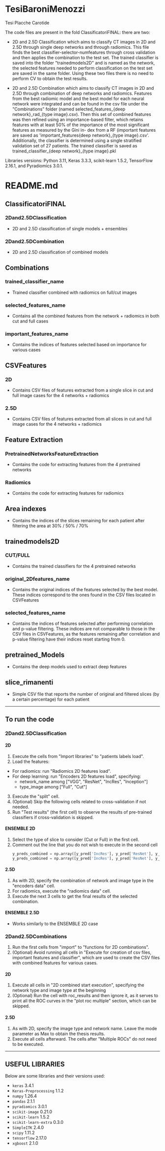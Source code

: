 # TesiBaroniMenozzi
Tesi Placche Carotide


The code files are present in the fold ClassificatoriFINAL:
there are two:

- 2D and 2.5D Classification which aims to classify CT images in 2D and 2.5D through single deep networks and through radiomics. This file finds the best classifier-selector-numfeatures through cross validation and then applies the combination to the test set. The trained classifier is saved into the folder "trainedmodels2D" and is named as the network, the selected features needed to perform classification on the test set are saved in the same folder. Using these two files there is no need to perform CV to obtain the test results. 
  
-  2D and 2.5D Combination which aims to classify CT images in 2D and 2.5D through combination of deep networks and radiomics. Features from the best radiomic model and the best model for each neural network were integrated and can be found in the csv file under the "Combinations" folder (named selected_features_{deep network}\_rad_{type image}.csv). Then this set of combined features was then refined using an importance-based filter, which retains features with at least 50% of the importance of the most significant features as measured by the Gini in- dex from a RF (important features are saved as 'important_features{deep network}\_{type image}.csv'. Additionally, the classifier is determined using a single stratified validation set of 27 patients. The trained classifier is saved as trained_classifier_{deep network}_{type image}.pkl


Libraries versions: Python 3.11, Keras 3.3.3, scikit-learn 1.5.2, TensorFlow 2.16.1, and Pyradiomics 3.0.1.


# README.md

## ClassificatoriFINAL

### 2Dand2.5DClassification
- 2D and 2.5D classification of single models + ensembles

### 2Dand2.5DCombination
- 2D and 2.5D classification of combined models

## Combinations

### trained_classifier_name
- Trained classifier combined with radiomics on full/cut images

### selected_features_name
- Contains all the combined features from the network + radiomics in both cut and full cases

### important_features_name
- Contains the indices of features selected based on importance for various cases

## CSVFeatures

### 2D
- Contains CSV files of features extracted from a single slice in cut and full image cases for the 4 networks + radiomics

### 2.5D
- Contains CSV files of features extracted from all slices in cut and full image cases for the 4 networks + radiomics

## Feature Extraction

### PretrainedNetworksFeatureExtraction
- Contains the code for extracting features from the 4 pretrained networks

### Radiomics
- Contains the code for extracting features for radiomics

## Area indexes
- Contains the indices of the slices remaining for each patient after filtering the area at 30% / 50% / 70%


## trainedmodels2D

### CUT/FULL
- Contains the trained classifiers for the 4 pretrained networks

### original_2Dfeatures_name
- Contains the original indices of the features selected by the best model. These indices correspond to the ones found in the CSV files located in CSVFeatures

### selected_features_name
- Contains the indices of features selected after performing correlation and p-value filtering. These indices are not comparable to those in the CSV files in CSVFeatures, as the features remaining after correlation and p-value filtering have their indices reset starting from 0.

## pretrained_Models
- Contains the deep models used to extract deep features

## slice_rimanenti
- Simple CSV file that reports the number of original and filtered slices (by a certain percentage) for each patient
---

## To run the code

### 2Dand2.5DClassification

#### 2D
1. Execute the cells from "Import libraries" to "patients labels load".
2. Load the features:
  - For radiomics: run "Radiomics 2D features load".
  - For deep learning: run "Encoders 2D features load", specifying:
      - network_name among ["VGG", "ResNet", "IncRes", "Inception"]
      - type_image among ["Full", "Cut"]
3. Execute the "split" cell.
4. (Optional) Skip the following cells related to cross-validation if not needed.
5. Run "Test results" (the first cell) to observe the results of pre-trained classifiers if cross-validation is skipped.

#### ENSEMBLE 2D
1. Select the type of slice to consider (Cut or Full) in the first cell.
2. Comment out the line that you do not wish to execute in the second cell
   ```python
   y_preds_combined = np.array([y_pred['IncRes'], y_pred['ResNet'], y_pred['VGG'], y_pred['Inception']]) # Ensemble of pretrained networks only
   y_preds_combined = np.array([y_pred['IncRes'], y_pred['ResNet'], y_pred['VGG'], y_pred['Inception'], y_pred['Rad']])  # Ensemble of pretrained networks only
   ```

#### 2.5D
1. As with 2D, specify the combination of network and image type in the "encoders data" cell.
2. For radiomics, execute the "radiomics data" cell.
3. Execute the next 3 cells to get the final results of the selected combination.

#### ENSEMBLE 2.5D
- Works similarly to the ENSEMBLE 2D case

### 2Dand2.5DCombinations

1. Run the first cells from "import" to "functions for 2D combinations".
2. (Optional) Avoid running all cells in "Execute for creation of csv files, important features and classifier", which are used to create the CSV files with combined features for various cases.

#### 2D
1. Execute all cells in "2D combined start execution", specifying the network type and image type at the beginning
2. (Optional) Run the cell with roc_results and then ignore it, as it serves to print all the ROC curves in the "plot roc multiple" section, which can be skipped.

#### 2.5D
1. As with 2D, specify the image type and network name. Leave the mode parameter as Max to obtain the thesis results.
2. Execute all cells afterward. The cells after "Multiple ROCs" do not need to be executed.

---

## USEFUL LIBRARIES
Below are some libraries and their versions used:

- `keras`                        3.4.1
- `Keras-Preprocessing`          1.1.2
- `numpy`                        1.26.4
- `pandas`                       2.1.1
- `pyradiomics`                  3.0.1
- `scikit-image`                 0.21.0
- `scikit-learn`                 1.5.2
- `scikit-learn-extra`           0.3.0
- `SimpleITK`                    2.4.0
- `scipy`                        1.11.2
- `tensorflow`                   2.17.0
- `xgboost`                      2.1.0
